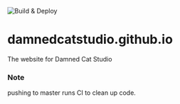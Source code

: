 ![Build & Deploy](https://github.com/DamnedCatStudio/damnedcatstudio.github.io/workflows/Build%20&%20Deploy/badge.svg)

# damnedcatstudio.github.io
The website for Damned Cat Studio

### Note
pushing to master runs CI to clean up code.
